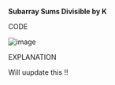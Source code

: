 **Subarray Sums Divisible by K**

CODE

![image](https://github.com/user-attachments/assets/c4683d8d-17c0-4aa3-8f9c-8bb7467ec83c)

EXPLANATION

Will uupdate this !!
